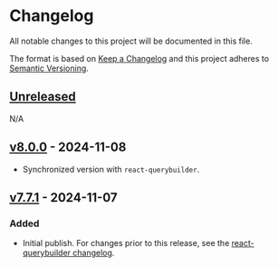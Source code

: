 # Changelog

All notable changes to this project will be documented in this file.

The format is based on [Keep a Changelog](https://keepachangelog.com/en/1.0.0/)
and this project adheres to [Semantic Versioning](https://semver.org/spec/v2.0.0.html).

## [Unreleased]

N/A

## [v8.0.0] - 2024-11-08

- Synchronized version with `react-querybuilder`.

## [v7.7.1] - 2024-11-07

### Added

- Initial publish. For changes prior to this release, see the [react-querybuilder changelog](https://github.com/react-querybuilder/react-querybuilder/blob/main/CHANGELOG.md#v771---2024-10-21).

<!-- #region Release comparison links -->

[unreleased]: https://github.com/react-querybuilder/react-querybuilder-chakra2/compare/v8.0.0...HEAD
[v8.0.0]: https://github.com/react-querybuilder/react-querybuilder-chakra2/compare/v7.7.1...v8.0.0
[v7.7.1]: https://github.com/react-querybuilder/react-querybuilder-chakra2/releases/tag/v7.7.1

<!-- #endregion -->
